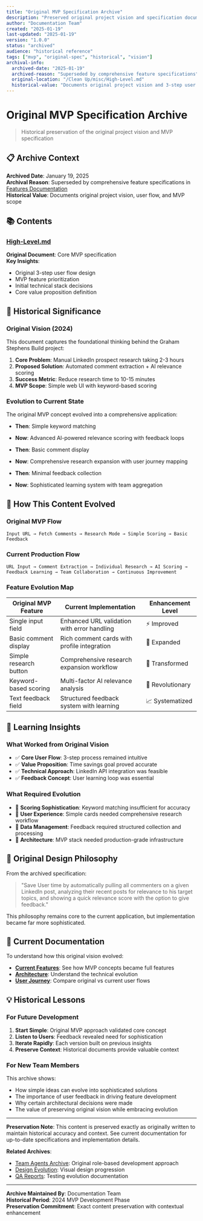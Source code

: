 ```yaml
---
title: "Original MVP Specification Archive"
description: "Preserved original project vision and specification documents"
author: "Documentation Team"
created: "2025-01-19"
last-updated: "2025-01-19"
version: "1.0.0"
status: "archived"
audience: "historical reference"
tags: ["mvp", "original-spec", "historical", "vision"]
archival-info:
  archived-date: "2025-01-19"
  archived-reason: "Superseded by comprehensive feature specifications"
  original-location: "/Clean Up/misc/High-Level.md"
  historical-value: "Documents original project vision and 3-step user flow"
---
```


# Original MVP Specification Archive

> Historical preservation of the original project vision and MVP specification

## 📋 Archive Context

**Archived Date**: January 19, 2025  
**Archival Reason**: Superseded by comprehensive feature specifications in [Features Documentation](../../03-features/)  
**Historical Value**: Documents original project vision, user flow, and MVP scope

## 📚 Contents

### [High-Level.md](./High-Level.md)
**Original Document**: Core MVP specification  
**Key Insights**:
- Original 3-step user flow design
- MVP feature prioritization
- Initial technical stack decisions
- Core value proposition definition

## 🎯 Historical Significance

### Original Vision (2024)
This document captures the foundational thinking behind the Graham Stephens Build project:

1. **Core Problem**: Manual LinkedIn prospect research taking 2-3 hours
2. **Proposed Solution**: Automated comment extraction + AI relevance scoring
3. **Success Metric**: Reduce research time to 10-15 minutes
4. **MVP Scope**: Simple web UI with keyword-based scoring

### Evolution to Current State
The original MVP concept evolved into a comprehensive application:

- **Then**: Simple keyword matching
- **Now**: Advanced AI-powered relevance scoring with feedback loops

- **Then**: Basic comment display
- **Now**: Comprehensive research expansion with user journey mapping

- **Then**: Minimal feedback collection
- **Now**: Sophisticated learning system with team aggregation

## 🔄 How This Content Evolved

### Original MVP Flow
```
Input URL → Fetch Comments → Research Mode → Simple Scoring → Basic Feedback
```

### Current Production Flow
```
URL Input → Comment Extraction → Individual Research → AI Scoring → 
Feedback Learning → Team Collaboration → Continuous Improvement
```

### Feature Evolution Map

| Original MVP Feature | Current Implementation | Enhancement Level |
|---------------------|------------------------|-------------------|
| Single input field | Enhanced URL validation with error handling | ⚡ Improved |
| Basic comment display | Rich comment cards with profile integration | 🚀 Expanded |
| Simple research button | Comprehensive research expansion workflow | 🎯 Transformed |
| Keyword-based scoring | Multi-factor AI relevance analysis | 🧠 Revolutionary |
| Text feedback field | Structured feedback system with learning | 📈 Systematized |

## 📖 Learning Insights

### What Worked from Original Vision
- ✅ **Core User Flow**: 3-step process remained intuitive
- ✅ **Value Proposition**: Time savings goal proved accurate
- ✅ **Technical Approach**: LinkedIn API integration was feasible
- ✅ **Feedback Concept**: User learning loop was essential

### What Required Evolution
- 🔄 **Scoring Sophistication**: Keyword matching insufficient for accuracy
- 🔄 **User Experience**: Simple cards needed comprehensive research workflow
- 🔄 **Data Management**: Feedback required structured collection and processing
- 🔄 **Architecture**: MVP stack needed production-grade infrastructure

## 🎨 Original Design Philosophy

From the archived specification:
> "Save User time by automatically pulling all commenters on a given LinkedIn post, analyzing their recent posts for relevance to his target topics, and showing a quick relevance score with the option to give feedback."

This philosophy remains core to the current application, but implementation became far more sophisticated.

## 🔗 Current Documentation

To understand how this original vision evolved:

- **[Current Features](../../03-features/)**: See how MVP concepts became full features
- **[Architecture](../../02-architecture/)**: Understand the technical evolution
- **[User Journey](../../03-features/comment-extraction/user-journey.md)**: Compare original vs current user flows

## 💡 Historical Lessons

### For Future Development
1. **Start Simple**: Original MVP approach validated core concept
2. **Listen to Users**: Feedback revealed need for sophistication
3. **Iterate Rapidly**: Each version built on previous insights
4. **Preserve Context**: Historical documents provide valuable context

### For New Team Members
This archive shows:
- How simple ideas can evolve into sophisticated solutions
- The importance of user feedback in driving feature development
- Why certain architectural decisions were made
- The value of preserving original vision while embracing evolution

---

**Preservation Note**: This content is preserved exactly as originally written to maintain historical accuracy and context. See current documentation for up-to-date specifications and implementation details.

**Related Archives**:
- [Team Agents Archive](../team-agents/): Original role-based development approach
- [Design Evolution](../early-designs/): Visual design progression
- [QA Reports](../../deprecated/qa-reports/): Testing evolution documentation

---

**Archive Maintained By**: Documentation Team  
**Historical Period**: 2024 MVP Development Phase  
**Preservation Commitment**: Exact content preservation with contextual enhancement